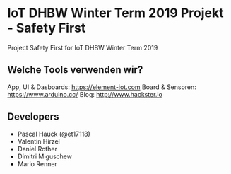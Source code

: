 # IoT DHBW Winter Term 2019 Projekt - Safety First
Project Safety First for IoT DHBW Winter Term 2019

## Welche Tools verwenden wir?
App, UI & Dasboards: https://element-iot.com
Board & Sensoren: https://www.arduino.cc/ 
Blog: http://www.hackster.io

## Developers
- Pascal Hauck (@et17118)
- Valentin Hirzel
- Daniel Rother
- Dimitri Miguschew
- Mario Renner

